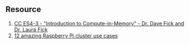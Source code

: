 ## Resource
1. [CC ES4-3 - "Introduction to Compute-in-Memory" - Dr. Dave Fick and Dr. Laura Fick](https://www.youtube.com/watch?v=PsYTQhN_n7M)
2. [12 amazing Raspberry Pi cluster use cases](https://turingpi.com/12-amazing-raspberry-pi-cluster-use-cases/)
